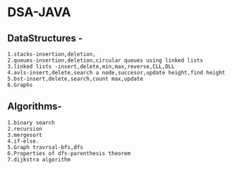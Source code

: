 # DSA-JAVA

## DataStructures -
	1.stacks-insertion,deletion,
	2.queues-insertion,deletion,circular queues using linked lists
	3.linked lists -insert,delete,min,max,reverse,CLL,DLL
	4.avls-insert,delete,search a node,succesor,update height,find height
	5.bst-insert,delete,search,count max,update
	6.Graphs 

## Algorithms-
	1.binary search
	2.recursion
	3.mergesort
	4.if-else.
	5.Graph travrsal-bfs,dfs
	6.Properties of dfs-parenthesis theorem
	7.dijkstra algorithm
